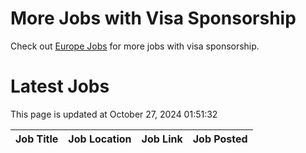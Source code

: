 # More Jobs with Visa Sponsorship

Check out [Europe Jobs](https://github.com/sureshparimi/europejobs#latest-jobs) for more jobs with visa sponsorship.

# Latest Jobs

This page is updated at October 27, 2024 01:51:32

| Job Title | Job Location | Job Link | Job Posted |
| --- | --- | --- | --- |
